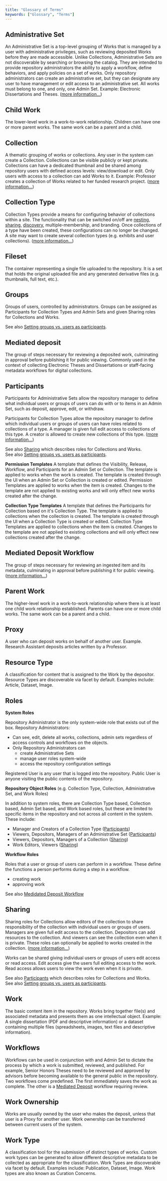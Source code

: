 ```yaml
---
title: "Glossary of Terms"
keywords: ["Glossary", "Terms"]
---
```


## Administrative Set
An Administrative Set is a top-level grouping of Works that is managed by a user with administrative privileges, such as reviewing deposited Works before they are made accessible. Unlike Collections, Administrative Sets are not discoverable by searching or browsing the catalog. They are intended to provide repository administrators the ability to apply a workflow, define behaviors, and apply policies on a set of works. Only repository administrators can create an administrative set, but they can designate any user to have management or edit access to an administrative set. All works must belong to one, and only, one Admin Set. Example: Electronic Dissertations and Theses. ([more information...](admin-sets-as-collections-faq.html))

## Child Work
The lower-level work in a work-to-work relationship. Children can have one or more parent works. The same work can be a parent and a child.

## Collection
A thematic grouping of works or collections. Any user in the system can create a Collection. Collections can be visible publicly or kept private. Collections can have a dedicated thumbnail and be shared among repository users with defined access levels: view/download or edit. Only users with access to a collection can add Works to it. Example: Professor creates a collection of Works related to her funded research project. ([more information...](collection-overview.html))

## Collection Type
Collection Types provide a means for configuring behavior of collections within a site.  The functionality that can be switched on/off are [nesting](collection-nesting-faq.html), [sharing](collection-sharing.html), [discovery](collection-discovery-faq.html), multiple-membership, and branding.  Once collections of a type have been created, these configurations can no longer be changed.  A site may want to create several collection types (e.g. exhibits and user collections).  ([more information...](collection-types.html))

## Fileset
The container representing a single file uploaded to the repository. It is a set that holds the original uploaded file and any generated derivative files (e.g. thumbnails, full text, etc.).

## Groups
Groups of users, controlled by administrators.  Groups can be assigned as Participants for Collection Types and Admin Sets and given Sharing roles for Collections and Works.  

See also [Setting groups vs. users as participants](collection-sharing.html#setting-groups-vs-users-as-participants).

## Mediated deposit
The group of steps necessary for reviewing a deposited work, culminating in approval before publishing it for public viewing. Commonly used in the context of collecting Electronic Theses and Dissertations or staff-facing metadata workflows for digital collections.

## Participants
Participants for Administrative Sets allow the repository manager to define what individual users or groups of users can do with or to items in an Admin Set, such as deposit, approve, edit, or withdraw.

Participants for Collection Types allow the repository manager to define which individual users or groups of users can have roles related to collections of a type.  A manager is given full edit access to collections of this type.  A creator is allowed to create new collections of this type.  ([more information...](collection-type-participants.html))

See also [Sharing](#sharing) which describes roles for Collections and Works.<br>
See also [Setting groups vs. users as participants](collection-sharing.html#setting-groups-vs-users-as-participants).

**Permission Templates**
A template that defines the Visibility, Release, Workflow, and Participants for an Admin Set or Collection.  The template is applied to works when the work is created.  The template is created through the UI when an Admin Set or Collection is created or edited.  Permission Templates are applied to works when the item is created.  Changes to the template are not applied to existing works and will only effect new works created after the change.

**Collection Type Templates**
A template that defines the Participants for Collection based on it's Collection Type.  The template is applied to collections when the collection is created.  The template is created through the UI when a Collection Type is created or edited.  Collection Type Templates are applied to collections when the item is created.  Changes to the template are not applied to existing collections and will only effect new collections created after the change.

## Mediated Deposit Workflow
The group of steps necessary for reviewing an ingested item and its metadata, culminating in approval before publishing it for public viewing.  ([more information...](https://github.com/samvera/sufia/wiki/Mediated-Deposit-Workflow))

## Parent Work
The higher-level work in a work-to-work relationship where there is at least one child work relationship established. Parents can have one or more child works. The same work can be a parent and a child.

## Proxy
A user who can deposit works on behalf of another user. Example. Research Assistant deposits articles written by a Professor.

## Resource Type
A classification for content that is assigned to the Work by the depositor. Resource Types are discoverable via facet by default. Examples include: Article, Dataset, Image.

## Roles

**System Roles**

Repository Administrator is the only system-wide role that exists out of the box. Repository Administrators:
- Can see, edit, delete all works, collections, admin sets regardless of access controls and workflows on the objects.
- Only Repository Administrators can
  - create Administrative Sets
  - manage user roles system-wide
  - access the repository configuration settings

Registered User is any user that is logged into the repository.
Public User is anyone visiting the public contents of the repository.

**Repository Object Roles** (e.g. Collection Type, Collection, Administrative Set, and Work Roles)

In addition to system roles, there are Collection Type based, Collection based, Admin Set based, and Work based roles, but these are limited to specific items in the repository and not across all content in the system. These include:
- Manager and Creators of a Collection Type ([Participants](#participants))
- Viewers, Depositors, Managers of an Administrative Set ([Participants](#participants))
- Viewers, Depositors, Managers of a Collection ([Sharing](#sharing))
- Work Editors, Viewers ([Sharing](#sharing))

**Workflow Roles**

Roles that a user or group of users can perform in a workflow.  These define the functions a person performs during a step in a workflow.
- creating work
- approving work

See also [Medidated Deposit Workflow](#mediated-deposit-workflow)

## Sharing
Sharing roles for Collections allow editors of the collection to share responsibility of the collection with individual users or groups of users.  Managers are given full edit access to the collection.  Depositors can add resources to the collection.  And viewers can see the collection even when it is private.  These roles can optionally be applied to works created in the collection.  ([more information...](collection-sharing.html))

Works can be shared giving individual users or groups of users edit access or read access.  Edit access give the users full editing access to the work.  Read access allows users to view the work even when it is private.

See also [Participants](#participants) which describes roles for Collections and Works.<br>
See also [Setting groups vs. users as participants](collection-sharing.html#setting-groups-vs-users-as-participants).

## Work
The basic content item in the repository. Works bring together file(s) and associated metadata and presents them as one intellectual object. Example: A single dissertation (PDF and descriptive information) or a dataset containing multiple files (spreadsheets, images, text files and descriptive information).

## Workflows
Workflows can be used in conjunction with and Admin Set to dictate the process by which a work is submitted, reviewed, and published. For example, Senior Honors Theses need to be reviewed and approved by advisors before becoming available to the general public in the repository.  Two workflows come predefined.  The first immediately saves the work as complete.  The other is a [Mediated Deposit](#mediated-deposit-workflow) workflow requiring review.

## Work Ownership
Works are usually owned by the user who makes the deposit, unless that user is a Proxy for another user. Work ownership can be transferred between current users of the system.

## Work Type
A classification tool for the submission of distinct types of works. Custom work types can be generated to allow different descriptive metadata to be collected as appropriate for the classification. Work Types are discoverable via facet by default. Examples include: Publication, Dataset, Image.  Work types are also known as Curation Concerns.
